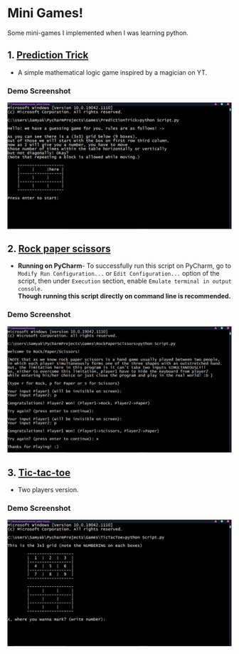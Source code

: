 # Mini Games!

Some mini-games I implemented when I was learning python.


## 1. [Prediction Trick](PredictionTrick/Script.py)

- A simple mathematical logic game inspired by a magician on YT.

### Demo Screenshot
<img src=PredictionTrick/Screenshot.png>


## 2. [Rock paper scissors](RockPaperScissors/Script.py)

- **Running on PyCharm**- To successfully run this script on PyCharm, go to `Modify Run Configuration...` or `Edit Configuration...` option of the script, then under `Execution` section, enable `Emulate terminal in output console`. <br> 
**Though running this script directly on command line is recommended.**

### Demo Screenshot
<img src=RockPaperScissors/Screenshot.png>


## 3. [Tic-tac-toe](TicTacToe/Script.py)

- Two players version.

### Demo Screenshot
<img src=TicTacToe/Screenshot.png>

